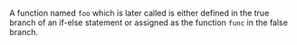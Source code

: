 A function named `foo` which is later called is either defined in the true branch of an if-else statement or assigned as the function `func` in the false branch.